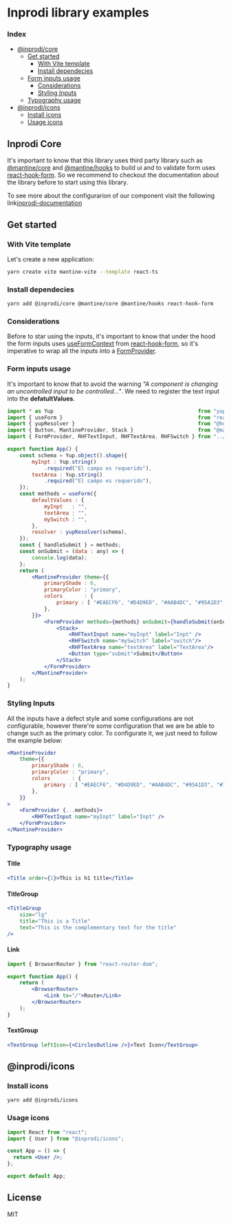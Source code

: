 # Inprodi library examples

### Index

- [@inprodi/core](#inprodi-core)
    - [Get started](#get-started)
        - [With Vite template](#with-vite-template)
        - [Install dependecies](#install-dependecies)
    - [Form inputs usage](#form-inputs-usage)
        - [Considerations](#considerations)
        - [Styling Inputs](#styling-inputs)
	- [Typography usage](#typography-usage)
- [@inprodi/icons](#inprodi-icons)
	 - [Install icons](#install-icons)
	 - [Usage icons](#usage-icons)



## Inprodi Core
It's important to know that this library uses third party library such as [@mantine/core](https://mantine.dev/) and [@mantine/hooks](https://mantine.dev/) to build ui and to validate form uses [react-hook-form](https://react-hook-form.com/). So we recommend to checkout the documentation about the library before to start using this library.

To see more about the configurarion of our component visit the following link[inprodi-documentation](https://guileless-parfait-5f3c72.netlify.app/?path=/story/core-form-textarea--basic)

## Get started

### With Vite template
Let's create a new application:
```bash
yarn create vite mantine-vite --template react-ts
```

### Install dependecies
```bash
yarn add @inprodi/core @mantine/core @mantine/hooks react-hook-form
```

### Considerations
Before to star using the inputs, it's important to know that under the hood the form inputs uses [useFormContext](https://react-hook-form.com/api/useformcontext/) from [react-hook-form](https://react-hook-form.com/), so it's imperative to wrap all the inputs into a [FormProvider](https://react-hook-form.com/api/formprovider). 

### Form inputs usage
It's important to know that to avoid the warning _"A component is changing an uncontrolled input to be controlled..."_. We need to register the text input into the **defatultValues**.
```jsx
import * as Yup                                               from "yup";
import { useForm }                                            from "react-hook-form";
import { yupResolver }                                        from "@hookform/resolvers/yup";
import { Button, MantineProvider, Stack }                     from "@mantine/core";
import { FormProvider, RHFTextInput, RHFTextArea, RHFSwitch } from "../../packages/inprodi-core/src";

export function App() {
	const schema = Yup.object().shape({
		myInpt : Yup.string()
			.required("El campo es requerido"),
		textArea : Yup.string()
			.required("El campo es requerido"),
	});
	const methods = useForm({
		defaultValues : {
			myInpt   : "",
			textArea : "",
			mySwitch : "",
		},
		resolver : yupResolver(schema),
	});
	const { handleSubmit } = methods;
	const onSubmit = (data : any) => {
		console.log(data);
	};
	return (
		<MantineProvider theme={{
			primaryShade : 6,
			primaryColor : "primary",
			colors       : {
				primary : [ "#EAECF6", "#D4D9ED", "#AAB4DC", "#95A1D3", "#7F8ECA", "#5569B9", "#2A43A7", "#223686", "#192864", "#152254" ],
			},
		}}>
			<FormProvider methods={methods} onSubmit={handleSubmit(onSubmit)}>
				<Stack>
					<RHFTextInput name="myInpt" label="Inpt" />
					<RHFSwitch name="mySwitch" label="switch"/>
					<RHFTextArea name="textArea" label="TextArea"/>
					<Button type="submit">Submit</Button>
				</Stack>
			</FormProvider>
		</MantineProvider>
	);
}
```
### Styling Inputs
All the inputs have a defect style and some configurations are not configurable, however there're some configuration that we are be able to change such as the primary color.
To configurate it, we just need to follow the example below: 
```jsx
<MantineProvider 
    theme={{
        primaryShade : 6,
        primaryColor : "primary",
        colors       : {
            primary : [ "#EAECF6", "#D4D9ED", "#AAB4DC", "#95A1D3", "#7F8ECA", "#5569B9", "#2A43A7", "#223686", "#192864", "#152254" ],
        },
    }}
>
    <FormProvider {...methods}>
        <RHFTextInput name="myInpt" label="Inpt" />
    </FormProvider>
</MantineProvider>
```
### Typography usage
#### Title
```jsx
<Title order={1}>This is h1 title</Title>
```

#### TitleGroup
```jsx
<TitleGroup
	size="lg"
	title="This is a Title"
	text="This is the complementary text for the title"
/>
```
#### Link
```jsx
import { BrowserRouter } from "react-router-dom";

export function App() {
	return (
		<BrowserRouter>
			<Link to="/">Route</Link>
		</BrowserRouter>
	);
}
```
#### TextGroup
```jsx
<TextGroup leftIcon={<CirclesOutline />}>Text Icon</TextGroup>
```
## @inprodi/icons

### Install icons
```bash
yarn add @inprodi/icons
```

### Usage icons

```jsx
import React from "react";
import { User } from "@inprodi/icons";

const App = () => {
  return <User />;
};

export default App;
```
## License

MIT